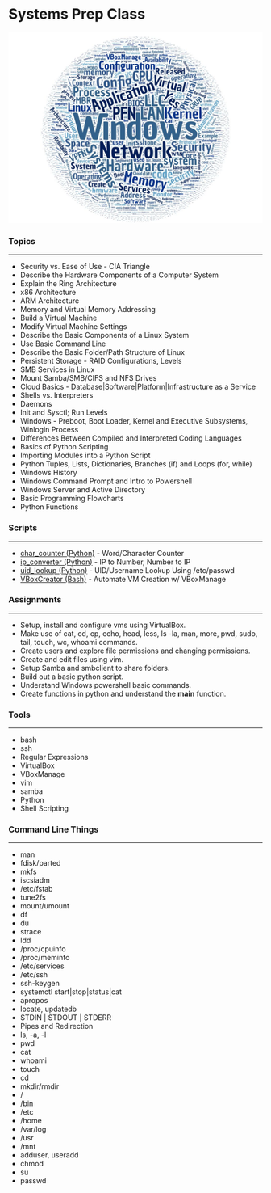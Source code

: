 # Systems Prep Class

![alt text](../images/spr100wc.jpg "Aggregated From Lesson Files")


### Topics
------

* Security vs. Ease of Use - CIA Triangle
* Describe the Hardware Components of a Computer System
* Explain the Ring Architecture
* x86 Architecture
* ARM Architecture
* Memory and Virtual Memory Addressing
* Build a Virtual Machine
* Modify Virtual Machine Settings
* Describe the Basic Components of a Linux System
* Use Basic Command Line
* Describe the Basic Folder/Path Structure of Linux
* Persistent Storage - RAID Configurations, Levels
* SMB Services in Linux
* Mount Samba/SMB/CIFS and NFS Drives
* Cloud Basics - Database|Software|Platform|Infrastructure as a Service
* Shells vs. Interpreters
* Daemons
* Init and Sysctl; Run Levels
* Windows - Preboot, Boot Loader, Kernel and Executive Subsystems, Winlogin Process
* Differences Between Compiled and Interpreted Coding Languages
* Basics of Python Scripting
* Importing Modules into a Python Script
* Python Tuples, Lists, Dictionaries, Branches (if) and Loops (for, while)
* Windows History
* Windows Command Prompt and Intro to Powershell
* Windows Server and Active Directory
* Basic Programming Flowcharts
* Python Functions


### Scripts
-----
* [char_counter (Python)] - Word/Character Counter
* [ip_converter (Python)] - IP to Number, Number to IP
* [uid_lookup (Python)] - UID/Username Lookup Using /etc/passwd
* [VBoxCreator (Bash)] - Automate VM Creation w/ VBoxManage

[char_counter (Python)]: https://github.com/TK05/SecureSet_2018/tree/master/systems_prep/char_counter
[ip_converter (Python)]: https://github.com/TK05/SecureSet_2018/tree/master/systems_prep/ip_converter
[uid_lookup (Python)]: https://github.com/TK05/SecureSet_2018/tree/master/systems_prep/uid_lookup
[VBoxCreator (Bash)]: https://github.com/TK05/SecureSet_2018/tree/master/systems_prep/vboxcreator

### Assignments
------

* Setup, install and configure vms using VirtualBox.
* Make use of cat, cd, cp, echo, head, less, ls -la, man, more, pwd, sudo, tail, touch, wc, whoami commands.
* Create users and explore file permissions and changing permissions.
* Create and edit files using vim. 
* Setup Samba and smbclient to share folders.
* Build out a basic python script. 
* Understand Windows powershell basic commands.
* Create functions in python and understand the __main__ function.


### Tools
------

* bash
* ssh
* Regular Expressions
* VirtualBox
* VBoxManage
* vim
* samba
* Python
* Shell Scripting


### Command Line Things
------

* man
* fdisk/parted
* mkfs
* iscsiadm
* /etc/fstab
* tune2fs
* mount/umount
* df
* du
* strace
* ldd
* /proc/cpuinfo
* /proc/meminfo
* /etc/services
* /etc/ssh
* ssh-keygen
* systemctl start|stop|status|cat
* apropos
* locate, updatedb
* STDIN | STDOUT | STDERR
* Pipes and Redirection
* ls, -a, -l
* pwd
* cat
* whoami
* touch
* cd
* mkdir/rmdir
* /
* /bin
* /etc
* /home
* /var/log
* /usr
* /mnt
* adduser, useradd
* chmod
* su
* passwd